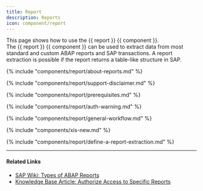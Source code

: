 ```yaml
---
title: Report
description: Reports
icon: component/report
---
```


This page shows how to use the {{ report }} {{ component }}.<br>
The {{ report }} {{ component }} can be used to extract data from most standard and custom ABAP reports and SAP transactions. 
A report extraction is possible if the report returns a table-like structure in SAP. 

{% include "components/report/about-reports.md" %}

{% include "components/report/support-disclaimer.md" %}

{% include "components/report/prerequisites.md" %}

{% include "components/report/auth-warning.md" %}

{% include "components/report/general-workflow.md" %}

{% include "components/xis-new.md"  %}

{% include "components/report/define-a-report-extraction.md" %}


*****

#### Related Links
- [SAP Wiki: Types of ABAP Reports](https://wiki.scn.sap.com/wiki/display/ABAP/Types+of+Reports)
- [Knowledge Base Article: Authorize Access to Specific Reports](../../knowledge-base/authorize-access-to-specific-reports.md)
